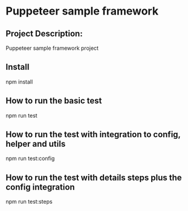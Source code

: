 # Puppeteer sample framework
## Project Description:
Puppeteer sample framework project
## Install
npm install
## How to run the basic test
npm run test
## How to run the test with integration to config, helper and utils
npm run test:config
## How to run the test with details steps plus the config integration
npm run test:steps
